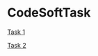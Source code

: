 # CodeSoftTask

[Task 1](https://www.figma.com/design/SpxpEgcmXK24I5kGLQ60a5/code-soft?node-id=0-1&t=XN3m5SIbKkifUvjG-1)

[Task 2](https://www.figma.com/design/SpxpEgcmXK24I5kGLQ60a5/code-soft?node-id=60-2&t=bpJWUBhT4Rulk9K2-1)
